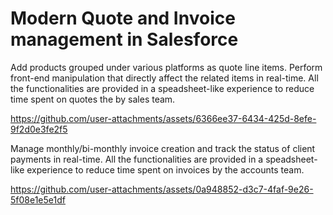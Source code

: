 # Modern Quote and Invoice management in Salesforce

Add products grouped under various platforms as quote line items. Perform front-end manipulation that directly affect the related items in real-time. 
All the functionalities are provided in a speadsheet-like experience to reduce time spent on quotes the by sales team.

https://github.com/user-attachments/assets/6366ee37-6434-425d-8efe-9f2d0e3fe2f5


Manage monthly/bi-monthly invoice creation and track the status of client payments in real-time.
All the functionalities are provided in a speadsheet-like experience to reduce time spent on invoices by the accounts team.

https://github.com/user-attachments/assets/0a948852-d3c7-4faf-9e26-5f08e1e5e1df

